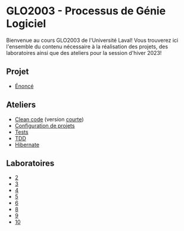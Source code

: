 # GLO2003 - Processus de Génie Logiciel

Bienvenue au cours GLO2003 de l'Université Laval! Vous trouverez ici l'ensemble du contenu nécessaire à la réalisation des projets, des laboratoires ainsi que des ateliers pour la session d'hiver 2023!

## Projet

- [Énoncé](https://github.com/glo2003/H23-Enonce)

## Ateliers

- [Clean code](https://github.com/glo2003/Exercice-CleanCode-Refactoring) (version [courte](https://github.com/glo2003/Exercice-CleanCode-Refactoring-Court))
- [Configuration de projets](https://github.com/glo2003/atelier-setups)
- [Tests](https://github.com/glo2003/UTournament)
- [TDD](https://github.com/glo2003/Exercice-TDD-string-calculator)
- [Hibernate](https://github.com/glo2003/atelier-hibernate)

## Laboratoires

- [2](https://github.com/glo2003/H23-Labo2)
- [3](https://github.com/glo2003/H23-Labo3)
- [4](https://github.com/glo2003/H23-Labo4)
- [5](https://github.com/glo2003/H23-Labo5)
- [6](https://github.com/glo2003/H23-Labo6)
- [8](https://github.com/glo2003/H23-Labo8)
- [9](https://github.com/glo2003/H23-Labo9)
- [10](https://github.com/glo2003/H23-Labo10)
